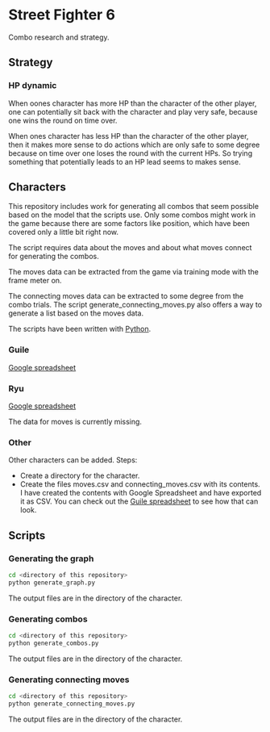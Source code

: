 # Street Fighter 6

Combo research and strategy.

## Strategy

### HP dynamic

When oones character has more HP than the character of the other player,
one can potentially sit back with the character and play very safe, because one wins the round on time over.

When ones character has less HP than the character of the other player, then
it makes more sense to do actions which are only safe to some degree because
on time over one loses the round with the current HPs. So trying something
that potentially leads to an HP lead seems to makes sense.

## Characters

This repository includes work for generating all combos that seem possible based on the model that the scripts use. Only some combos might work in the game because there are some factors like position, which have been covered only a little bit right now.

The script requires data about the moves and about what moves connect for generating the combos.

The moves data can be extracted from the game via training mode with the frame meter on.

The connecting moves data can be extracted to some degree from the combo trials. The script generate_connecting_moves.py also offers a way to generate a list based on the moves data.

The scripts have been written with [Python](https://www.python.org/).

### Guile

[Google spreadsheet](https://docs.google.com/spreadsheets/d/1_s_O958bg_4ZyOOxq_fX-KgQg44fp5B21ltQdZ4t2TQ/edit?usp=sharing)

### Ryu

[Google spreadsheet](https://docs.google.com/spreadsheets/d/1DFSMj221zP8sIRzEX7HiMsM7dGdJweVsqILZt6hfyjs/edit?usp=sharing)

The data for moves is currently missing.

### Other

Other characters can be added. Steps:

* Create a directory for the character.
* Create the files moves.csv and connecting_moves.csv with its contents. I have created the contents with Google Spreadsheet and have exported it as CSV. You can check out the [Guile spreadsheet](https://docs.google.com/spreadsheets/d/1_s_O958bg_4ZyOOxq_fX-KgQg44fp5B21ltQdZ4t2TQ/edit?usp=sharing) to see how that can look.

## Scripts

### Generating the graph

```sh
cd <directory of this repository>
python generate_graph.py
```

The output files are in the directory of the character.

### Generating combos

```sh
cd <directory of this repository>
python generate_combos.py
```

The output files are in the directory of the character.

### Generating connecting moves

```sh
cd <directory of this repository>
python generate_connecting_moves.py
```

The output files are in the directory of the character.

